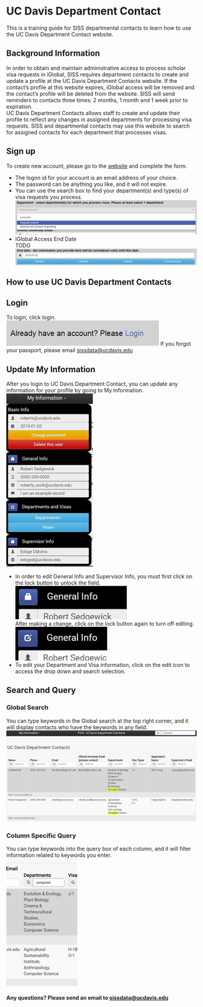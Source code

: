 # UC Davis Department Contact
This is a training guide for SISS departmental contacts to learn how to use the UC Davis Department Contact website.

## Background Information
In order to obtain and maintain administrative access to process scholar visa requests in iGlobal, SISS requires department contacts to create and update a profile at the UC Davis Department Contacts website.  If the contact’s profile at this website expires, iGlobal access will be removed and the contact’s profile will be deleted from the website.  SISS will send reminders to contacts three times: 2 months, 1 month and 1 week prior to expiration.  
UC Davis Department Contacts allows staff to create and update their profile to reflect any changes in assigned departments for processing visa requests.  SISS and departmental contacts may use this website to search for assigned contacts for each department that processes visas.

## Sign up
To create new account, please go to the [website](http://192.241.218.9/welcome.html) and complete the form.
- The logon id for your account is an email address of your choice.
- The password can be anything you like, and it will not expire.
- You can use the search box to find your department(s) and type(s) of visa requests you process.
![search_box](https://github.com/TrentaIcedCoffee/PICS/blob/master/readme_resource/search_box.JPG)
- iGlobal Access End Date  
  TODO
![end_date](https://github.com/TrentaIcedCoffee/PICS/blob/master/readme_resource/end_date.JPG)  

## How to use UC Davis Department Contacts

## Login
To login, click login.    
![login](https://github.com/TrentaIcedCoffee/PICS/blob/master/readme_resource/login.JPG)
If you forgot your passport, please email sissdata@ucdavis.edu

## Update My Information
After you login to UC Davis Department Contact, you can update any information for your profile by going to My Information.    
![change](https://github.com/TrentaIcedCoffee/PICS/blob/master/readme_resource/change.JPG)    
- In order to edit General Info and Supervisor Info, you must first click on the lock button to unlock the field.    
![unlock](https://github.com/TrentaIcedCoffee/PICS/blob/master/readme_resource/unlock.JPG)    
After making a change, click on the lock button again to turn off editing.    
![lock](https://github.com/TrentaIcedCoffee/PICS/blob/master/readme_resource/lock.JPG)     
- To edit your Department and Visa information, click on the edit icon to access the drop down and search selection.

## Search and Query
### Global Search
You can type keywords in the Global search at the top right corner, and it will display contacts who have the keywords in any field.  
![search](https://github.com/TrentaIcedCoffee/PICS/blob/master/readme_resource/search.JPG)
### Column Specific Query
You can type keywords into the query box of each column, and it will filter information related to keywords you enter.    
![query](https://github.com/TrentaIcedCoffee/PICS/blob/master/readme_resource/query.JPG)

#### Any questions? Please send an email to sissdata@ucdavis.edu

